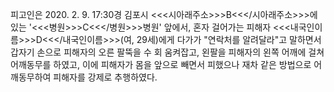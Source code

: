 피고인은 2020. 2. 9. 17:30경 김포시 <<<시아래주소>>>B<<</시아래주소>>>에 있는 '<<<병원>>>C<<</병원>>>병원' 앞에서, 혼자 걸어가는 피해자 <<<내국인이름>>>D<<</내국인이름>>>(여, 29세)에게 다가가 "연락처를 알려달라"고 말하면서 갑자기 손으로 피해자의 오른 팔뚝을 수 회 움켜잡고, 왼팔을 피해자의 왼쪽 어깨에 걸쳐 어깨동무를 하였고, 이에 피해자가 몸을 앞으로 빼면서 피했으나 재차 같은 방법으로 어깨동무하여 피해자를 강제로 추행하였다.